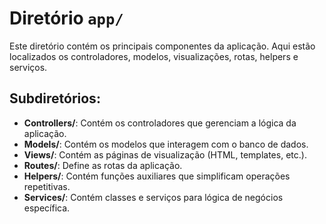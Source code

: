 # Diretório `app/`

Este diretório contém os principais componentes da aplicação. Aqui estão localizados os controladores, modelos, visualizações, rotas, helpers e serviços.

## Subdiretórios:
- **Controllers/**: Contém os controladores que gerenciam a lógica da aplicação.
- **Models/**: Contém os modelos que interagem com o banco de dados.
- **Views/**: Contém as páginas de visualização (HTML, templates, etc.).
- **Routes/**: Define as rotas da aplicação.
- **Helpers/**: Contém funções auxiliares que simplificam operações repetitivas.
- **Services/**: Contém classes e serviços para lógica de negócios específica.
